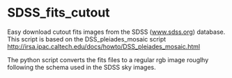 # SDSS_fits_cutout

Easy download cutout fits images from the SDSS (www.sdss.org) database. This script is based on the DSS_pleiades_mosaic script 
http://irsa.ipac.caltech.edu/docs/howto/DSS_pleiades_mosaic.html

The python script converts the fits files to a regular rgb image rouglhy following the schema used in the SDSS sky images.

